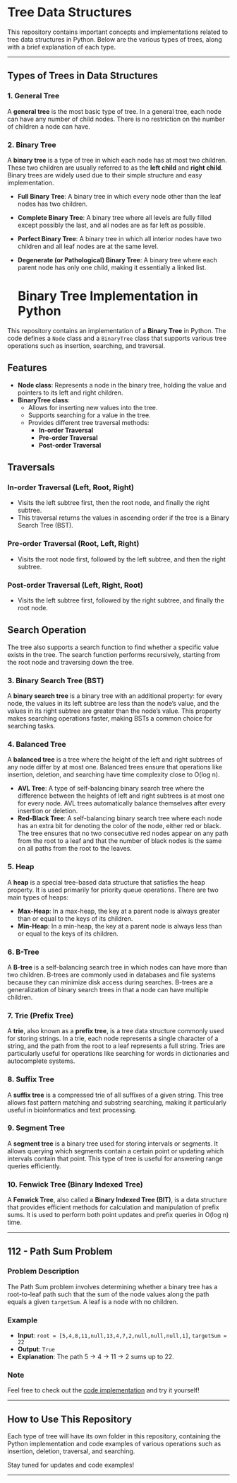 # Tree Data Structures

This repository contains important concepts and implementations related to tree data structures in Python. Below are the various types of trees, along with a brief explanation of each type.

---

## Types of Trees in Data Structures

### 1. General Tree
A **general tree** is the most basic type of tree. In a general tree, each node can have any number of child nodes. There is no restriction on the number of children a node can have.

### 2. Binary Tree
A **binary tree** is a type of tree in which each node has at most two children. These two children are usually referred to as the **left child** and **right child**. Binary trees are widely used due to their simple structure and easy implementation.

- **Full Binary Tree**: A binary tree in which every node other than the leaf nodes has two children.
- **Complete Binary Tree**: A binary tree where all levels are fully filled except possibly the last, and all nodes are as far left as possible.
- **Perfect Binary Tree**: A binary tree in which all interior nodes have two children and all leaf nodes are at the same level.
- **Degenerate (or Pathological) Binary Tree**: A binary tree where each parent node has only one child, making it essentially a linked list.

  # Binary Tree Implementation in Python

This repository contains an implementation of a **Binary Tree** in Python. The code defines a `Node` class and a `BinaryTree` class that supports various tree operations such as insertion, searching, and traversal.

## Features

- **Node class**: Represents a node in the binary tree, holding the value and pointers to its left and right children.
- **BinaryTree class**: 
  - Allows for inserting new values into the tree.
  - Supports searching for a value in the tree.
  - Provides different tree traversal methods: 
    - **In-order Traversal**
    - **Pre-order Traversal**
    - **Post-order Traversal**

## Traversals

### In-order Traversal (Left, Root, Right)
- Visits the left subtree first, then the root node, and finally the right subtree.
- This traversal returns the values in ascending order if the tree is a Binary Search Tree (BST).

### Pre-order Traversal (Root, Left, Right)
- Visits the root node first, followed by the left subtree, and then the right subtree.


### Post-order Traversal (Left, Right, Root)
- Visits the left subtree first, followed by the right subtree, and finally the root node.

## Search Operation

The tree also supports a search function to find whether a specific value exists in the tree. The search function performs recursively, starting from the root node and traversing down the tree.


### 3. Binary Search Tree (BST)
A **binary search tree** is a binary tree with an additional property: for every node, the values in its left subtree are less than the node’s value, and the values in its right subtree are greater than the node’s value. This property makes searching operations faster, making BSTs a common choice for searching tasks.

### 4. Balanced Tree
A **balanced tree** is a tree where the height of the left and right subtrees of any node differ by at most one. Balanced trees ensure that operations like insertion, deletion, and searching have time complexity close to O(log n).

- **AVL Tree**: A type of self-balancing binary search tree where the difference between the heights of left and right subtrees is at most one for every node. AVL trees automatically balance themselves after every insertion or deletion.
- **Red-Black Tree**: A self-balancing binary search tree where each node has an extra bit for denoting the color of the node, either red or black. The tree ensures that no two consecutive red nodes appear on any path from the root to a leaf and that the number of black nodes is the same on all paths from the root to the leaves.

### 5. Heap
A **heap** is a special tree-based data structure that satisfies the heap property. It is used primarily for priority queue operations. There are two main types of heaps:
- **Max-Heap**: In a max-heap, the key at a parent node is always greater than or equal to the keys of its children.
- **Min-Heap**: In a min-heap, the key at a parent node is always less than or equal to the keys of its children.

### 6. B-Tree
A **B-tree** is a self-balancing search tree in which nodes can have more than two children. B-trees are commonly used in databases and file systems because they can minimize disk access during searches. B-trees are a generalization of binary search trees in that a node can have multiple children.

### 7. Trie (Prefix Tree)
A **trie**, also known as a **prefix tree**, is a tree data structure commonly used for storing strings. In a trie, each node represents a single character of a string, and the path from the root to a leaf represents a full string. Tries are particularly useful for operations like searching for words in dictionaries and autocomplete systems.

### 8. Suffix Tree
A **suffix tree** is a compressed trie of all suffixes of a given string. This tree allows fast pattern matching and substring searching, making it particularly useful in bioinformatics and text processing.

### 9. Segment Tree
A **segment tree** is a binary tree used for storing intervals or segments. It allows querying which segments contain a certain point or updating which intervals contain that point. This type of tree is useful for answering range queries efficiently.

### 10. Fenwick Tree (Binary Indexed Tree)
A **Fenwick Tree**, also called a **Binary Indexed Tree (BIT)**, is a data structure that provides efficient methods for calculation and manipulation of prefix sums. It is used to perform both point updates and prefix queries in O(log n) time.

---
## 112 - Path Sum Problem

### Problem Description

The Path Sum problem involves determining whether a binary tree has a root-to-leaf path such that the sum of the node values along the path equals a given `targetSum`. A leaf is a node with no children.

### Example

- **Input**: `root = [5,4,8,11,null,13,4,7,2,null,null,null,1]`, `targetSum = 22`
- **Output**: `True`
- **Explanation**: The path 5 -> 4 -> 11 -> 2 sums up to 22.

### Note

Feel free to check out the [code implementation](./112-pathsum.py) and try it yourself!


---

## How to Use This Repository

Each type of tree will have its own folder in this repository, containing the Python implementation and code examples of various operations such as insertion, deletion, traversal, and searching.

Stay tuned for updates and code examples!

---

